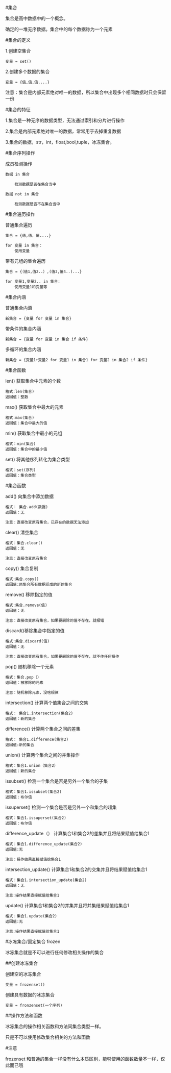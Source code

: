 #集合

集合是高中数据中的一个概念。

确定的一堆无序数据。集合中的每个数据称为一个元素

#集合的定义

1.创建空集合

	变量 = set()

2.创建多个数据的集合

	变量 = {值,值,值....}

注意：集合是内部元素绝对唯一的数据，所以集合中出现多个相同数据时只会保留一份


#集合的特征

1.集合是一种无序的数据类型，无法通过索引和分片进行操作

2.集合是内部元素绝对唯一的数据，常常用于去掉重复数据

3.集合的数据，str，int，float,bool,tuple，冰冻集合。

#集合序列操作

成员检测操作

	数据 in 集合

		检测数据是否在集合当中

	数据 not in 集合

		检测数据是否不在集合当中	

#集合遍历操作

普通集合遍历

	集合 = {值,值，值....}

	for 变量 in 集合：
		使用变量

带有元组的集合遍历

	集合 = {（值1,值2..）,(值3,值4..)...}

	for 变量1,变量2.. in 集合:
		使用变量1和变量等


#集合内涵

普通集合内涵

	新集合 = {变量 for 变量 in 集合}

带条件的集合内涵

	新集合 = {变量 for 变量 in 集合 if 条件}

多循环的集合内涵

	新集合 = {变量1+变量2 for 变量1 in 集合1 for 变量2 in 集合2 if 条件}


#集合函数

len() 获取集合中元素的个数

	格式:len(集合)
	返回值：整数

max() 获取集合中最大的元素

	格式:max(集合)
	返回值：集合中最大的值

min() 获取集合中最小的元组

	格式：min(集合)
	返回值：集合中的最小值

set() 将其他序列转化为集合类型

	格式：set(序列)
	返回值：集合类型

#集合函数

add()  向集合中添加数据

	格式： 集合.add(数据)
	返回值：无

	注意：直接改变原有集合，已存在的数据无法添加

clear() 清空集合

	格式：集合.clear()
	返回值：无
	
	注意：直接改变原有集合

copy() 集合复制

	格式:集合.copy()
	返回值:原集合所有数据组成的新的集合

remove() 移除指定的值
	
	格式:集合.remove(值)
	返回值：无
	
	注意：直接改变原有集合，如果要删除的值不存在，就报错

discard()移除集合中指定的值

	格式:集合.discard(值)
	返回值：无

	注意：直接改变原有集合，如果要删除的值不存在，就不作任何操作

pop() 随机移除一个元素

	格式：集合.pop（）
	返回值：被移除的元素

	注意：随机移除元素，没啥规律



intersection() 计算两个值集合之间的交集

	格式： 集合1.intersection(集合2)
	返回值：新的集合

difference() 计算两个集合之间的差集

	格式： 集合1.difference(集合2)
	返回值:新的集合

union() 计算两个集合之间的并集操作

	格式：集合1.union（集合2）
	返回值：新的集合

issubset() 检测一个集合是否是另外一个集合的子集

	格式：集合1.issubset(集合2)
	返回值：布尔值

issuperset() 检测一个集合是否是另外一个和集合的超集

	格式：集合1.issuperset(集合2)
	返回值：布尔值

difference_update（） 计算集合1和集合2的差集并且将结果赋值给集合1

	格式：集合1.difference_update(集合2)
	返回值:无

	注意：操作结果直接赋值给集合1

intersection_update() 计算集合1和集合2的交集并且将结果赋值给集合1

	格式：集合1.intersection_update(集合2)
	返回值：无

	注意:操作结果直接赋值给集合1

update() 计算集合1和集合2的并集并且将并集结果赋值给集合1

	格式：集合1.update(集合2)
	返回值:无

	注意:操作结果直接赋值给集合1


#冰冻集合/固定集合  frozen

冰冻集合就是不可以进行任何修改相关操作的集合

##创建冰冻集合

创建空的冰冻集合

	变量 = frozenset()

创建具有数据的冰冻集合

	变量 = fronzenset(一个序列)

##操作方法和函数

冰冻集合的操作相关函数和方法同集合类型一样。

只是不可以使用修改集合相关的方法和函数

#注意

frozenset 和普通的集合一样没有什么本质区别，能够使用的函数数量不一样，仅此而已哦	